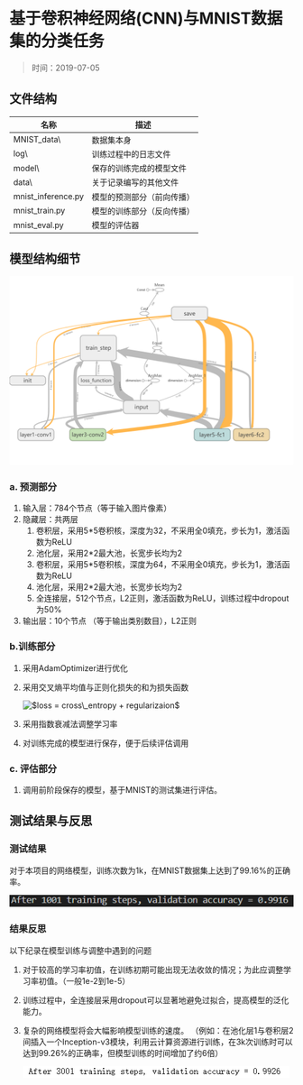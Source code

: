 # 基于卷积神经网络(CNN)与MNIST数据集的分类任务

> 时间：2019-07-05

## 文件结构

|   名称   |  描述    |
| ---- | ---- |
|   MNIST_data\   |  数据集本身    |
|    log\  |   训练过程中的日志文件   |
|   model\   |  保存的训练完成的模型文件    |
|   data\   |  关于记录编写的其他文件    |
|   mnist_inference.py   |  模型的预测部分（前向传播）  |
|   mnist_train.py   |  模型的训练部分（反向传播）  |
|   mnist_eval.py   |  模型的评估器   |

## 模型结构细节

![Structure](data/structure.png)

### a. 预测部分

1. 输入层：784个节点（等于输入图片像素）
2. 隐藏层：共两层
   1. 卷积层，采用5*5卷积核，深度为32，不采用全0填充，步长为1，激活函数为ReLU
   2. 池化层，采用2*2最大池，长宽步长均为2
   3. 卷积层，采用5*5卷积核，深度为64，不采用全0填充，步长为1，激活函数为ReLU
   4. 池化层，采用2*2最大池，长宽步长均为2
   5. 全连接层，512个节点，L2正则，激活函数为ReLU，训练过程中dropout为50%
3. 输出层：10个节点 （等于输出类别数目），L2正则

### b.训练部分

1. 采用AdamOptimizer进行优化
2. 采用交叉熵平均值与正则化损失的和为损失函数  

	<img src="https://latex.codecogs.com/gif.latex?$loss&space;=&space;cross\_entropy&space;&plus;&space;regularizaion$" title="$loss = cross\_entropy + regularizaion$" />

3. 采用指数衰减法调整学习率
4. 对训练完成的模型进行保存，便于后续评估调用

### c. 评估部分

1. 调用前阶段保存的模型，基于MNIST的测试集进行评估。

## 测试结果与反思

### 测试结果

对于本项目的网络模型，训练次数为1k，在MNIST数据集上达到了99.16%的正确率。

![result](data/result.png)

### 结果反思

以下纪录在模型训练与调整中遇到的问题

1. 对于较高的学习率初值，在训练初期可能出现无法收敛的情况；为此应调整学习率初值。（一般1e-2到1e-5）

2. 训练过程中，全连接层采用dropout可以显著地避免过拟合，提高模型的泛化能力。

3. 复杂的网络模型将会大幅影响模型训练的速度。
   （例如：在池化层1与卷积层2间插入一个Inception-v3模块，利用云计算资源进行训练，在3k次训练时可以达到99.26%的正确率，但模型训练的时间增加了约6倍）

   ![res2](data\res2.png)

